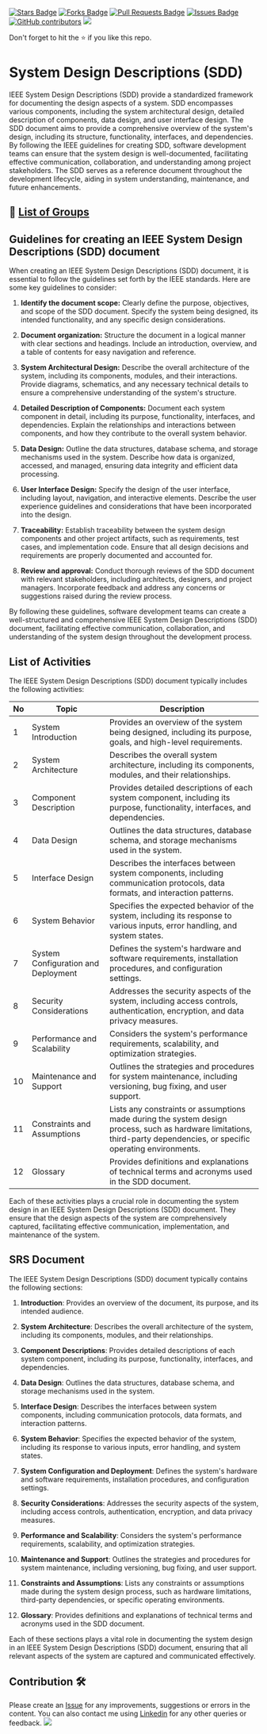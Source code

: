 <a href="https://github.com/drshahizan/software-engineering/stargazers"><img src="https://img.shields.io/github/stars/drshahizan/software-engineering" alt="Stars Badge"/></a>
<a href="https://github.com/drshahizan/software-engineering/network/members"><img src="https://img.shields.io/github/forks/drshahizan/software-engineering" alt="Forks Badge"/></a>
<a href="https://github.com/drshahizan/software-engineering/pulls"><img src="https://img.shields.io/github/issues-pr/drshahizan/software-engineering" alt="Pull Requests Badge"/></a>
<a href="https://github.com/drshahizan/software-engineering/issues"><img src="https://img.shields.io/github/issues/drshahizan/software-engineering" alt="Issues Badge"/></a>
<a href="https://github.com/drshahizan/software-engineering/graphs/contributors"><img alt="GitHub contributors" src="https://img.shields.io/github/contributors/drshahizan/software-engineering?color=2b9348"></a>
![](https://visitor-badge.glitch.me/badge?page_id=drshahizan/software-engineering)

Don't forget to hit the :star: if you like this repo.

# System Design Descriptions (SDD)
IEEE System Design Descriptions (SDD) provide a standardized framework for documenting the design aspects of a system. SDD encompasses various components, including the system architectural design, detailed description of components, data design, and user interface design. The SDD document aims to provide a comprehensive overview of the system's design, including its structure, functionality, interfaces, and dependencies. By following the IEEE guidelines for creating SDD, software development teams can ensure that the system design is well-documented, facilitating effective communication, collaboration, and understanding among project stakeholders. The SDD serves as a reference document throughout the development lifecycle, aiding in system understanding, maintenance, and future enhancements.

## 🔗 [List of Groups](sdd-group.md)

## Guidelines for creating an IEEE System Design Descriptions (SDD) document

When creating an IEEE System Design Descriptions (SDD) document, it is essential to follow the guidelines set forth by the IEEE standards. Here are some key guidelines to consider:

1. **Identify the document scope:** Clearly define the purpose, objectives, and scope of the SDD document. Specify the system being designed, its intended functionality, and any specific design considerations.

2. **Document organization:** Structure the document in a logical manner with clear sections and headings. Include an introduction, overview, and a table of contents for easy navigation and reference.

3. **System Architectural Design:** Describe the overall architecture of the system, including its components, modules, and their interactions. Provide diagrams, schematics, and any necessary technical details to ensure a comprehensive understanding of the system's structure.

4. **Detailed Description of Components:** Document each system component in detail, including its purpose, functionality, interfaces, and dependencies. Explain the relationships and interactions between components, and how they contribute to the overall system behavior.

5. **Data Design:** Outline the data structures, database schema, and storage mechanisms used in the system. Describe how data is organized, accessed, and managed, ensuring data integrity and efficient data processing.

6. **User Interface Design:** Specify the design of the user interface, including layout, navigation, and interactive elements. Describe the user experience guidelines and considerations that have been incorporated into the design.

7. **Traceability:** Establish traceability between the system design components and other project artifacts, such as requirements, test cases, and implementation code. Ensure that all design decisions and requirements are properly documented and accounted for.

8. **Review and approval:** Conduct thorough reviews of the SDD document with relevant stakeholders, including architects, designers, and project managers. Incorporate feedback and address any concerns or suggestions raised during the review process.

By following these guidelines, software development teams can create a well-structured and comprehensive IEEE System Design Descriptions (SDD) document, facilitating effective communication, collaboration, and understanding of the system design throughout the development process.

## List of Activities
The IEEE System Design Descriptions (SDD) document typically includes the following activities:

| No | Topic | Description |
|----|-----------------------------------|---------------------------------------------------------------------------------------------------------------------------------------------------------------------------------|
| 1  | System Introduction               | Provides an overview of the system being designed, including its purpose, goals, and high-level requirements. |
| 2  | System Architecture               | Describes the overall system architecture, including its components, modules, and their relationships. |
| 3  | Component Description             | Provides detailed descriptions of each system component, including its purpose, functionality, interfaces, and dependencies. |
| 4  | Data Design                       | Outlines the data structures, database schema, and storage mechanisms used in the system. |
| 5  | Interface Design                  | Describes the interfaces between system components, including communication protocols, data formats, and interaction patterns. |
| 6  | System Behavior                   | Specifies the expected behavior of the system, including its response to various inputs, error handling, and system states. |
| 7  | System Configuration and Deployment | Defines the system's hardware and software requirements, installation procedures, and configuration settings. |
| 8  | Security Considerations           | Addresses the security aspects of the system, including access controls, authentication, encryption, and data privacy measures. |
| 9  | Performance and Scalability       | Considers the system's performance requirements, scalability, and optimization strategies. |
| 10 | Maintenance and Support           | Outlines the strategies and procedures for system maintenance, including versioning, bug fixing, and user support. |
| 11 | Constraints and Assumptions       | Lists any constraints or assumptions made during the system design process, such as hardware limitations, third-party dependencies, or specific operating environments. |
| 12 | Glossary                          | Provides definitions and explanations of technical terms and acronyms used in the SDD document. |

Each of these activities plays a crucial role in documenting the system design in an IEEE System Design Descriptions (SDD) document. They ensure that the design aspects of the system are comprehensively captured, facilitating effective communication, implementation, and maintenance of the system.

## SRS Document
The IEEE System Design Descriptions (SDD) document typically contains the following sections:

1. **Introduction**: Provides an overview of the document, its purpose, and its intended audience.

2. **System Architecture**: Describes the overall architecture of the system, including its components, modules, and their relationships.

3. **Component Descriptions**: Provides detailed descriptions of each system component, including its purpose, functionality, interfaces, and dependencies.

4. **Data Design**: Outlines the data structures, database schema, and storage mechanisms used in the system.

5. **Interface Design**: Describes the interfaces between system components, including communication protocols, data formats, and interaction patterns.

6. **System Behavior**: Specifies the expected behavior of the system, including its response to various inputs, error handling, and system states.

7. **System Configuration and Deployment**: Defines the system's hardware and software requirements, installation procedures, and configuration settings.

8. **Security Considerations**: Addresses the security aspects of the system, including access controls, authentication, encryption, and data privacy measures.

9. **Performance and Scalability**: Considers the system's performance requirements, scalability, and optimization strategies.

10. **Maintenance and Support**: Outlines the strategies and procedures for system maintenance, including versioning, bug fixing, and user support.

11. **Constraints and Assumptions**: Lists any constraints or assumptions made during the system design process, such as hardware limitations, third-party dependencies, or specific operating environments.

12. **Glossary**: Provides definitions and explanations of technical terms and acronyms used in the SDD document.

Each of these sections plays a vital role in documenting the system design in an IEEE System Design Descriptions (SDD) document, ensuring that all relevant aspects of the system are captured and communicated effectively.

## Contribution 🛠️
Please create an [Issue](https://github.com/drshahizan/software-engineering/issues) for any improvements, suggestions or errors in the content.
You can also contact me using [Linkedin](https://www.linkedin.com/in/drshahizan/) for any other queries or feedback.
![](https://visitor-badge.glitch.me/badge?page_id=drshahizan)
